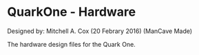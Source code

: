 # QuarkOne - Hardware
Designed by: Mitchell A. Cox (20 Febrary 2016) (ManCave Made)

The hardware design files for the Quark One.
